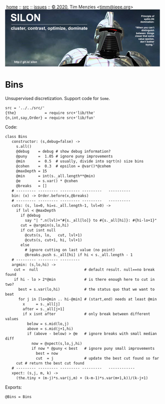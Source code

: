 <a name=top></a><p>       
&nbsp;[home](http://git.io/silon) ::
[src](https://github.com/timm/silon/raw/master/src) ::
[issues](http://git.io/silon) ::
<a href="https://github.com/timm/silon/raw/master/raw/master/LICENSE.md">&copy; 2020</a>,
Tim Menzies
<<a href="mailto:timm@ieee.org">timm&commat;ieee.org</a>>
<br>
[<img width=900 src="https://github.com/timm/silon/raw/master/etc/img/banner.jpg">](http://git.io/silon)<br>

# Bins

Unsupervised discretization. Support code for `Some`.

    src = '../../src/'
    {the}             = require src+'lib/the'
    {n,int,say,Order} = require src+'lib/fun'

Code:

    class Bins
       constructor: (s,debug=false) ->
         s.all()
         @debug    = debug # show debug information?
         @puny     =  1.05 # ignore puny improvements
         @min      =  0.5  # usually, divide into sqrt(n) size bins
         @cohen    =  0.3  # epsilon = @var()*@cohem
         @maxDepth = 15
         @min      = int(s._all.length**@min)
         @e        = s.var() * @cohen
         @breaks   = []
       # --------- --------- --------- ---------   ----------
       bin: (x) -> Order.before(x,@breaks)
       # --------- --------- --------- ---------   ----------
       cuts: (s, lo=0, hi=s._all.length-1, lvl=0) ->
         if lvl < @maxDepth 
           if @debug
             say "| ".n(lvl)+"#{s._all[lo]} to #{s._all[hi]}: #{hi-lo+1}"
           cut = @argmin(s,lo,hi)
           if cut isnt null
             @cuts(s, lo,   cut, lvl+1)
             @cuts(s, cut+1, hi, lvl+1)
           else
             # ignore cutting on last value (no point)
             @breaks.push s._all[hi] if hi < s._all.length - 1
       # --------- --------- ---------
       argmin: (s,lo,hi) ->
        cut =  null                     # default result. null==no break found
        if hi - lo > 2*@min             # is there enough here to cut in two?
          best = s.var(lo,hi)           # the status quo that we want to beat
          for j in [lo+@min .. hi-@min] # (start,end) needs at least @min
            x     = s._all[j]
            after = s._all[j+1]
            if x isnt after             # only break between different values
              below = s.mid(lo,j)
              above = s.mid(j+1,hi)
              if (above - below) > @e   # ignore breaks with small median diff
                now = @xpect(s,lo,j,hi)
                if now * @puny < best   # ignore puny small improvements
                  best = now
                  cut  = j              # update the best cut found so far
         cut # return the best cut found
       # --------- --------- --------- ---------   ------------
       xpect: (s,j, m, k) ->
         (the.tiny + (m-j)*s.var(j,m) + (k-m-1)*s.var(m+1,k))/(k-j+1)

Exports:

    @Bins = Bins
